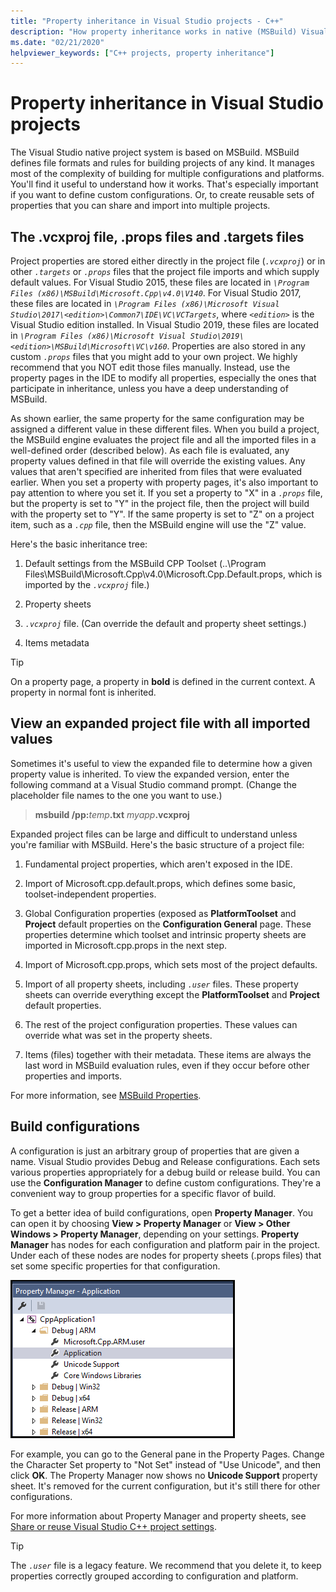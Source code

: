 ```yaml
---
title: "Property inheritance in Visual Studio projects - C++"
description: "How property inheritance works in native (MSBuild) Visual Studio C++ projects."
ms.date: "02/21/2020"
helpviewer_keywords: ["C++ projects, property inheritance"]
---
```


# Property inheritance in Visual Studio projects

The Visual Studio native project system is based on MSBuild. MSBuild defines file formats and rules for building projects of any kind. It manages most of the complexity of building for multiple configurations and platforms. You'll find it useful to understand how it works. That's especially important if you want to define custom configurations. Or, to create reusable sets of properties that you can share and import into multiple projects.

## The .vcxproj file, .props files and .targets files

Project properties are stored either directly in the project file (*`.vcxproj`*) or in other *`.targets`* or *`.props`* files that the project file imports and which supply default values. For Visual Studio 2015, these files are located in *`\Program Files (x86)\MSBuild\Microsoft.Cpp\v4.0\V140`*. For Visual Studio 2017, these files are located in *`\Program Files (x86)\Microsoft Visual Studio\2017\<edition>\Common7\IDE\VC\VCTargets`*, where *`<edition>`* is the Visual Studio edition installed. In Visual Studio 2019, these files are located in *`\Program Files (x86)\Microsoft Visual Studio\2019\<edition>\MSBuild\Microsoft\VC\v160`*. Properties are also stored in any custom *`.props`* files that you might add to your own project. We highly recommend that you NOT edit those files manually. Instead, use the property pages in the IDE to modify all properties, especially the ones that participate in inheritance, unless you have a deep understanding of MSBuild.

As shown earlier, the same property for the same configuration may be assigned a different value in these different files. When you build a project, the MSBuild engine evaluates the project file and all the imported files in a well-defined order (described below). As each file is evaluated, any property values defined in that file will override the existing values. Any values that aren't specified are inherited from files that were evaluated earlier. When you set a property with property pages, it's also important to pay attention to where you set it. If you set a property to "X" in a *`.props`* file, but the property is set to "Y" in the project file, then the project will build with the property set to "Y". If the same property is set to "Z" on a project item, such as a *`.cpp`* file, then the MSBuild engine will use the "Z" value.

Here's the basic inheritance tree:

1. Default settings from the MSBuild CPP Toolset (..\Program Files\MSBuild\Microsoft.Cpp\v4.0\Microsoft.Cpp.Default.props, which is imported by the *`.vcxproj`* file.)

1. Property sheets

1. *`.vcxproj`* file. (Can override the default and property sheet settings.)

1. Items metadata

> [!TIP]
> On a property page, a property in **bold** is defined in the current context. A property in normal font is inherited.

## View an expanded project file with all imported values

Sometimes it's useful to view the expanded file to determine how a given property value is inherited. To view the expanded version, enter the following command at a Visual Studio command prompt. (Change the placeholder file names to the one you want to use.)

> **msbuild /pp:**_temp_**.txt** _myapp_**.vcxproj**

Expanded project files can be large and difficult to understand unless you're familiar with MSBuild. Here's the basic structure of a project file:

1. Fundamental project properties, which aren't exposed in the IDE.

1. Import of Microsoft.cpp.default.props, which defines some basic, toolset-independent properties.

1. Global Configuration properties (exposed as **PlatformToolset** and **Project** default properties on the **Configuration General** page. These properties determine which toolset and intrinsic property sheets are imported in Microsoft.cpp.props in the next step.

1. Import of Microsoft.cpp.props, which sets most of the project defaults.

1. Import of all property sheets, including *`.user`* files. These property sheets can override everything except the **PlatformToolset** and **Project** default properties.

1. The rest of the project configuration properties. These values can override what was set in the property sheets.

1. Items (files) together with their metadata. These items are always the last word in MSBuild evaluation rules, even if they occur before other properties and imports.

For more information, see [MSBuild Properties](/visualstudio/msbuild/msbuild-properties).

## Build configurations

A configuration is just an arbitrary group of properties that are given a name. Visual Studio provides Debug and Release configurations. Each sets various properties appropriately for a debug build or release build. You can use the **Configuration Manager** to define custom configurations. They're a convenient way to group properties for a specific flavor of build.

To get a better idea of build configurations, open **Property Manager**. You can open it by choosing **View > Property Manager** or **View > Other Windows > Property Manager**, depending on your settings. **Property Manager** has nodes for each configuration and platform pair in the project. Under each of these nodes are nodes for property sheets (.props files) that set some specific properties for that configuration.

![Property Manager](media/property-manager.png "Property Manager")

For example, you can go to the General pane in the Property Pages. Change the Character Set property to "Not Set" instead of "Use Unicode", and then click **OK**. The Property Manager now shows no **Unicode Support** property sheet. It's removed for the current configuration, but it's still there for other configurations.

For more information about Property Manager and property sheets, see [Share or reuse Visual Studio C++ project settings](create-reusable-property-configurations.md).

> [!TIP]
> The *`.user`* file is a legacy feature. We recommend that you delete it, to keep properties correctly grouped according to configuration and platform.

